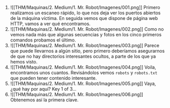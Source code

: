 1. ![[THM/Maquinas/2. Medium/1. Mr. Robot/Imagenes/001.png]]
Primero realizamos un escaneo rápido, lo que nos deja ver los puertos abiertos de la máquina víctima. En seguida vemos que dispone de página web HTTP, vamos a ver qué encontramos.
2. ![[THM/Maquinas/2. Medium/1. Mr. Robot/Imagenes/002.png]]
Como no vemos nada más que algunas secuencias y fotos en los cinco primeros comandos probamos el último.
3. ![[THM/Maquinas/2. Medium/1. Mr. Robot/Imagenes/003.png]]
Parece que puede llevarnos a algún sitio, pero primero deberíamos asegurarnos de que no hay directorios interesantes ocultos, a parte de los que ya hemos visto.
4. ![[THM/Maquinas/2. Medium/1. Mr. Robot/Imagenes/004.png]]
Voila, encontramos unos cuantos. Revisándolos vemos `robots` y `robots.txt` que pueden tener contenido interesante.
5. ![[THM/Maquinas/2. Medium/1. Mr. Robot/Imagenes/005.png]]
Vaya, ¿qué hay por aquí? Key 1 of 3...
6. ![[THM/Maquinas/2. Medium/1. Mr. Robot/Imagenes/006.png]]
Obtenemos así la primera clave.
